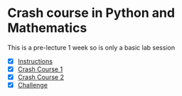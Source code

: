 # Crash course in Python and Mathematics
This is a pre-lecture 1 week so is only a basic lab session

- [x] [Instructions](https://canvas.sussex.ac.uk/courses/35221/pages/instructions?module_item_id=1567817)
- [x] [Crash Course 1](https://github.com/LukeBirkett/study-planner/blob/main/969G5_Algorithmic_Data_Science/weeks/week_0/lab/CrashCourse1.ipynb)
- [x] [Crash Course 2](https://github.com/LukeBirkett/study-planner/blob/main/969G5_Algorithmic_Data_Science/weeks/week_0/lab/CrashCourse2.ipynb)
- [x] [Challenge](https://github.com/LukeBirkett/study-planner/blob/main/969G5_Algorithmic_Data_Science/weeks/week_0/lab/Challenge.ipynb)
